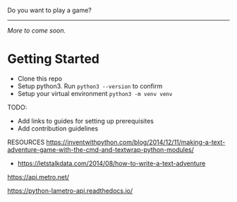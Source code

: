 Do you want to play a game? 

--- 

*More to come soon.*

# Getting Started 
- Clone this repo
- Setup python3. Run `python3 --version` to confirm 
- Setup your virtual environment 
  `python3 -m venv venv`

TODO: 
- Add links to guides for setting up prerequisites 
- Add contribution guidelines

RESOURCES
https://inventwithpython.com/blog/2014/12/11/making-a-text-adventure-game-with-the-cmd-and-textwrap-python-modules/
- https://letstalkdata.com/2014/08/how-to-write-a-text-adventure

https://api.metro.net/

https://python-lametro-api.readthedocs.io/
